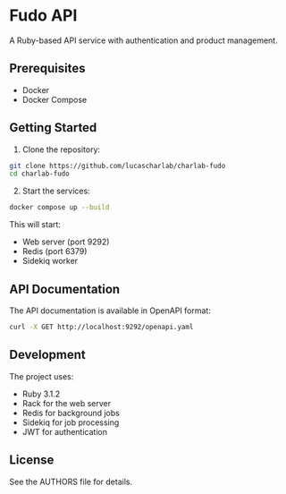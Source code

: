 # Fudo API

A Ruby-based API service with authentication and product management.

## Prerequisites

- Docker
- Docker Compose

## Getting Started

1. Clone the repository:
```bash
git clone https://github.com/lucascharlab/charlab-fudo
cd charlab-fudo
```

2. Start the services:
```bash
docker compose up --build
```

This will start:
- Web server (port 9292)
- Redis (port 6379)
- Sidekiq worker

## API Documentation

The API documentation is available in OpenAPI format:
```bash
curl -X GET http://localhost:9292/openapi.yaml
```

## Development

The project uses:
- Ruby 3.1.2
- Rack for the web server
- Redis for background jobs
- Sidekiq for job processing
- JWT for authentication

## License

See the AUTHORS file for details. 